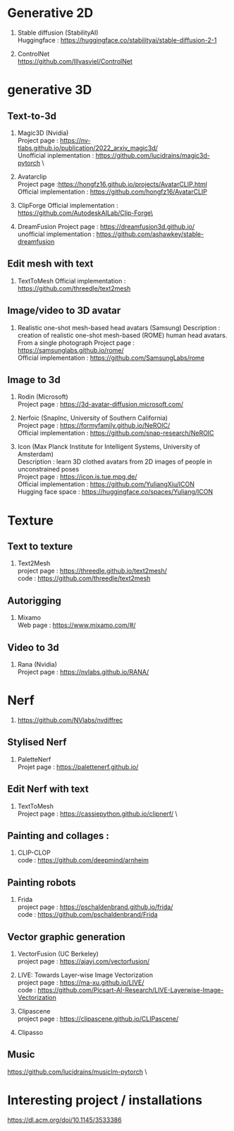 # Generative 2D
1. Stable diffusion (StabilityAI) \
Huggingface : https://huggingface.co/stabilityai/stable-diffusion-2-1

2. ControlNet \
https://github.com/lllyasviel/ControlNet

# generative 3D
## Text-to-3d 
1. Magic3D (Nvidia) \
Project page : https://nv-tlabs.github.io/publication/2022_arxiv_magic3d/ \
Unofficial inplementation : https://github.com/lucidrains/magic3d-pytorch \

2. Avatarclip \
Project page :https://hongfz16.github.io/projects/AvatarCLIP.html \
Official implementation : https://github.com/hongfz16/AvatarCLIP

3. ClipForge
Official implementation : https://github.com/AutodeskAILab/Clip-Forge\

4. DreamFusion
Project page : https://dreamfusion3d.github.io/ \
unofficial implementation : https://github.com/ashawkey/stable-dreamfusion


## Edit mesh with text
1. TextToMesh
Official implementation : https://github.com/threedle/text2mesh

## Image/video to 3D avatar
1. Realistic one-shot mesh-based head avatars (Samsung)
Description : creation of realistic one-shot mesh-based (ROME) human head avatars. From a single photograph
Project page : https://samsunglabs.github.io/rome/ \
Official implementation : https://github.com/SamsungLabs/rome

## Image to 3d 

1. Rodin (Microsoft) \
Project page : https://3d-avatar-diffusion.microsoft.com/ 

2. Nerfoic (SnapInc, University of Southern California) \
Project page : https://formyfamily.github.io/NeROIC/ \
Official implementation : https://github.com/snap-research/NeROIC 

3. Icon (Max Planck Institute for Intelligent Systems, University of Amsterdam) \
Description : learn 3D clothed avatars from 2D images of people in unconstrained poses \
Project page : https://icon.is.tue.mpg.de/ \
Official implementation : https://github.com/YuliangXiu/ICON \
Hugging face space : https://huggingface.co/spaces/Yuliang/ICON 

# Texture
## Text to texture
1. Text2Mesh \
project page : https://threedle.github.io/text2mesh/ \
code : https://github.com/threedle/text2mesh

## Autorigging 
1. Mixamo \
Web page : https://www.mixamo.com/#/

## Video to 3d
1. Rana (Nvidia) \
Project page : https://nvlabs.github.io/RANA/

# Nerf

1. https://github.com/NVlabs/nvdiffrec

## Stylised Nerf
1. PaletteNerf \
Projet page : https://palettenerf.github.io/

## Edit Nerf with text
1. TextToMesh \
Project page : https://cassiepython.github.io/clipnerf/ \


## Painting and collages : 
1. CLIP-CLOP \
code : https://github.com/deepmind/arnheim

## Painting robots
1. Frida \
project page : https://pschaldenbrand.github.io/frida/ \
code : https://github.com/pschaldenbrand/Frida

## Vector graphic generation
1. VectorFusion (UC Berkeley) \
project page : https://ajayj.com/vectorfusion/

2. LIVE: Towards Layer-wise Image Vectorization \
project page : https://ma-xu.github.io/LIVE/ \
code : https://github.com/Picsart-AI-Research/LIVE-Layerwise-Image-Vectorization

3. Clipascene \
project page : https://clipascene.github.io/CLIPascene/

5. Clipasso

## Music 
https://github.com/lucidrains/musiclm-pytorch \

# Interesting project / installations
https://dl.acm.org/doi/10.1145/3533386

